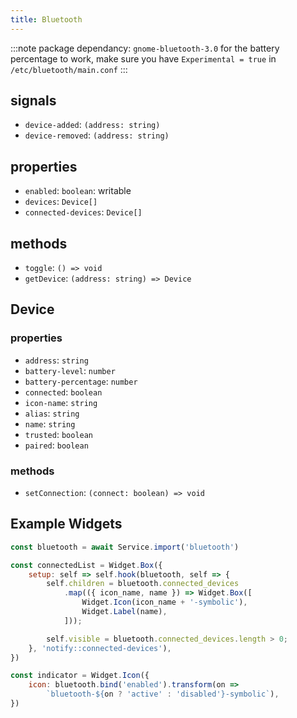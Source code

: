 ```yaml
---
title: Bluetooth
---
```


:::note
package dependancy: `gnome-bluetooth-3.0`
for the battery percentage to work, make sure you have `Experimental = true` in `/etc/bluetooth/main.conf`
:::

## signals

* `device-added`: `(address: string)`
* `device-removed`: `(address: string)`

## properties

* `enabled`: `boolean`: writable
* `devices`: `Device[]`
* `connected-devices`: `Device[]`

## methods

* `toggle`: `() => void`
* `getDevice`: `(address: string) => Device`

## Device

### properties

* `address`: `string`
* `battery-level`: `number`
* `battery-percentage`: `number`
* `connected`: `boolean`
* `icon-name`: `string`
* `alias`: `string`
* `name`: `string`
* `trusted`: `boolean`
* `paired`: `boolean`

### methods

* `setConnection`: `(connect: boolean) => void`

## Example Widgets

```js
const bluetooth = await Service.import('bluetooth')

const connectedList = Widget.Box({
    setup: self => self.hook(bluetooth, self => {
        self.children = bluetooth.connected_devices
            .map(({ icon_name, name }) => Widget.Box([
                Widget.Icon(icon_name + '-symbolic'),
                Widget.Label(name),
            ]));

        self.visible = bluetooth.connected_devices.length > 0;
    }, 'notify::connected-devices'),
})

const indicator = Widget.Icon({
    icon: bluetooth.bind('enabled').transform(on =>
        `bluetooth-${on ? 'active' : 'disabled'}-symbolic`),
})
```

